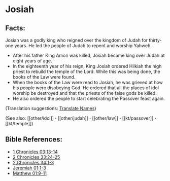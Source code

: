 # Josiah #

## Facts: ##

Josiah was a godly king who reigned over the kingdom of Judah for thirty-one years. He led the people of Judah to repent and worship Yahweh.

* After his father King Amon was killed, Josiah became king over Judah at eight years of age.
* In the eighteenth year of his reign, King Josiah ordered Hilkiah the high priest to rebuild the temple of the Lord. While this was being done, the books of the Law were found.
* When the books of the Law were read to Josiah, he was grieved at how his people were disobeying God. He ordered that all the places of idol worship be destroyed and that the priests of the false gods be killed.
* He also ordered the people to start celebrating the Passover feast again.

(Translation suggestions: [Translate Names](en/ta-vol1/translate/man/translate-names))

(See also: [[other/idol]] **·** [[other/judah]] **·** [[other/law]] **·** [[kt/passover]] **·** [[kt/temple]])

## Bible References: ##

* [1 Chronicles 03:13-14](en/tn/1ch/help/03/13)
* [2 Chronicles 33:24-25](en/tn/2ch/help/33/24)
* [2 Chronicles 34:1-3](en/tn/2ch/help/34/01)
* [Jeremiah 01:1-3](en/tn/jer/help/01/01)
* [Matthew 01:9-11](en/tn/mat/help/01/09)